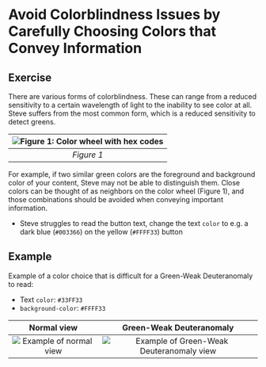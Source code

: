 
# Avoid Colorblindness Issues by Carefully Choosing Colors that Convey Information
## Exercise

There are various forms of colorblindness. These can range from a reduced sensitivity to a certain wavelength of light to the inability to see color at all. Steve suffers from the most common form, which is a reduced sensitivity to detect greens.

| ![Figure 1: Color wheel with hex codes](https://gastonsanchez.files.wordpress.com/2012/08/colorwheel.png) | 
|:--:| 
| *Figure 1*|

For example, if two similar green colors are the foreground and background color of your content, Steve may not be able to distinguish them. Close colors can be thought of as neighbors on the color wheel (Figure 1), and those combinations should be avoided when conveying important information.

- Steve struggles to read the button text, change the text `color` to e.g. a dark blue (`#003366`) on the yellow (`#FFFF33`) button

## Example

Example of a color choice that is difficult for a Green-Weak Deuteranomaly to read:
- Text `color`: 					`#33FF33`
- `background-color`: 		`#FFFF33`

Normal view             |  Green-Weak Deuteranomaly
:-------------------------:|:-------------------------:
![Example of normal view](https://media.discordapp.net/attachments/473943043117023244/913382805134774322/Default.PNG)  |  ![Example of Green-Weak Deuteranomaly view](https://media.discordapp.net/attachments/473943043117023244/913382805352882246/GreenColorBlind.png)
